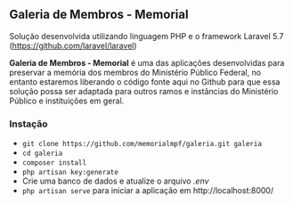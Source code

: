 ## Galeria de Membros - Memorial ##

Solução desenvolvida utilizando linguagem PHP e o framework Laravel 5.7 (https://github.com/laravel/laravel)

**Galeria de Membros - Memorial** é uma das aplicações desenvolvidas para preservar a memória dos membros do Ministério Público Federal, no entanto estaremos liberando o código fonte aqui no Github para que essa solução possa ser adaptada para outros ramos e instâncias do Ministério Público e instituições em geral.

### Instação ###

* `git clone https://github.com/memorialmpf/galeria.git galeria`
* `cd galeria`
* `composer install`
* `php artisan key:generate`
* Crie uma banco de dados e atualize o arquivo *.env*
* `php artisan serve` para iniciar a aplicação em  http://localhost:8000/

